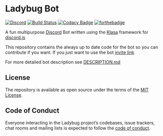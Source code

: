 # Ladybug Bot
[![Discord](https://discordapp.com/api/guilds/397479560876261377/embed.png)](https://discord.gg/mDkMbEh)
[![Build Status](https://travis-ci.org/freetnt5852/LadyBug-Bot.svg?branch=master)](https://travis-ci.org/freetnt5852/LadyBug-Bot)
[![Codacy Badge](https://api.codacy.com/project/badge/Grade/6686554194274006a8f8ec3122b46902)](https://www.codacy.com/app/freetnt5852/LadyBug-Bot?utm_source=github.com&amp;utm_medium=referral&amp;utm_content=freetnt5852/LadyBug-Bot&amp;utm_campaign=Badge_Grade)
[![forthebadge](https://forthebadge.com/images/badges/made-with-javascript.svg)](https://forthebadge.com)

A fun multipurpose [Discord](https://discordapp.com) Bot written using the [Klasa](https://klasa.js.org) framework for [discord.js](https://discord.js.org)

This repository contains the always up to date code for the bot so you can contribute if you want. If you just want to use the bot [invite link](https://discordapp.com/oauth2/authorize?client_id=397796982120382464&permissions=1345350758&scope=bot)

For more detailed bot description see [DESCRIPTION.md](DESCRIPTION.md)

## License
The repository is available as open source under the terms of the [MIT License](https://opensource.org/licenses/MIT).

## Code of Conduct
Everyone interacting in the Ladybug project’s codebases, issue trackers, chat rooms and mailing lists is expected to follow the [code of conduct](https://github.com/freetnt5852/LadyBug-Bot/blob/master/CODE_OF_CONDUCT.md).
